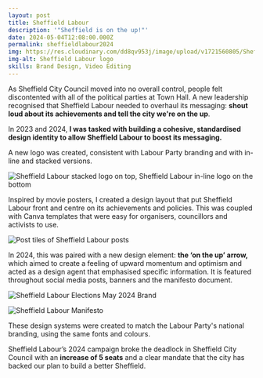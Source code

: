 ```yaml
---
layout: post
title: Sheffield Labour
description: '"Sheffield is on the up!"'
date: 2024-05-04T12:08:00.000Z
permalink: sheffieldlabour2024
img: https://res.cloudinary.com/dd8qv953j/image/upload/v1721560805/Sheffield_Labour_2023_uffggg.png
img-alt: Sheffield Labour logo
skills: Brand Design, Video Editing
---
```

As Sheffield City Council moved into no overall control, people felt discontented with all of the political parties at Town Hall. A new leadership recognised that Sheffield Labour needed to overhaul its messaging: **shout loud about its achievements and tell the city we're on the up**. 

In 2023 and 2024, **I was tasked with building a cohesive, standardised design identity to allow Sheffield Labour to boost its messaging.** 

A new logo was created, consistent with Labour Party branding and with in-line and stacked versions.

![Sheffield Labour stacked logo on top, Sheffield Labour in-line logo on the bottom](https://res.cloudinary.com/dd8qv953j/image/upload/v1721561202/Sheffield_Labour_Logos_eab2so.png)

Inspired by movie posters, I created a design layout that put Sheffield Labour front and centre on its achievements and policies. This was coupled with Canva templates that were easy for organisers, councillors and activists to use.

![Post tiles of Sheffield Labour posts](https://res.cloudinary.com/dd8qv953j/image/upload/v1721562205/Post_tiles_s9nrjp.png)

In 2024, this was paired with a new design element: **the ‘on the up’ arrow,** which aimed to create a feeling of upward momentum and optimism and acted as a design agent that emphasised specific information. It is featured throughout social media posts, banners and the manifesto document.

![Sheffield Labour Elections May 2024 Brand](https://res.cloudinary.com/dd8qv953j/image/upload/v1721563007/May_2024_Highlights_zled6i.png)

![Sheffield Labour Manifesto](https://res.cloudinary.com/dd8qv953j/image/upload/v1721563016/Sheffield_Labour_Manifesto_qd0az3.png)

These design systems were created to match the Labour Party's national branding, using the same fonts and colours. 

Sheffield Labour’s 2024 campaign broke the deadlock in Sheffield City Council with an **increase of 5 seats** and a clear mandate that the city has backed our plan to build a better Sheffield.
